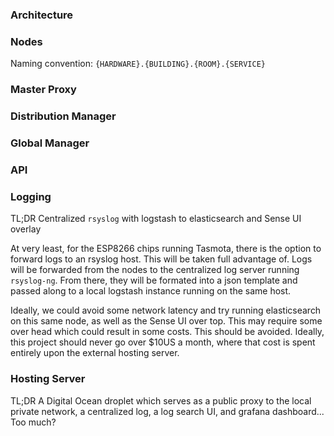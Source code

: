 ### Architecture

### Nodes
Naming convention: `{HARDWARE}.{BUILDING}.{ROOM}.{SERVICE}`

### Master Proxy

### Distribution Manager

### Global Manager

### API

### Logging
TL;DR Centralized `rsyslog` with logstash to elasticsearch and Sense UI overlay

At very least, for the ESP8266 chips running Tasmota, there is the option to
forward logs to an rsyslog host. This will be taken full advantage of. Logs will
be forwarded from the nodes to the centralized log server running `rsyslog-ng`.
From there, they will be formated into a json template and passed along to a
local logstash instance running on the same host.

Ideally, we could avoid some network latency and try running elasticsearch on
this same node, as well as the Sense UI over top. This may require some over
head which could result in some costs. This should be avoided. Ideally, this
project should never go over $10US a month, where that cost is spent entirely
upon the external hosting server.

### Hosting Server
TL;DR A Digital Ocean droplet which serves as a public proxy to the local private
network, a centralized log, a log search UI, and grafana dashboard... Too much?
